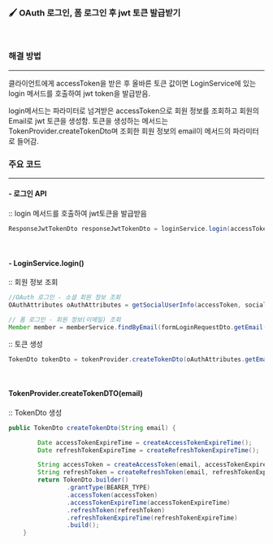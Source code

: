 ### **🖌 OAuth 로그인, 폼 로그인 후 jwt 토큰 발급받기**
<br>

### 해결 방법
***
클라이언트에게 accessToken을 받은 후 올바른 토큰 값이면 LoginService에 있는 login 메서드를 호출하여 jwt token을 발급받음.

login메서드는 파라미터로 넘겨받은 accessToken으로 회원 정보를 조회하고 회원의 Email로 jwt 토큰을 생성함. 토큰을 생성하는 메서드는 TokenProvider.createTokenDto며 조회한 회원 정보의 email이 메서드의 파라미터로 들어감.


### 주요 코드
***
#### - 로그인 API

:: login 메서드를 호출하여 jwt토큰을 발급받음
```java
ResponseJwtTokenDto responseJwtTokenDto = loginService.login(accessToken, socialType);
```
<br>

#### - LoginService.login()
:: 회원 정보 조회
```java
//OAuth 로그인 - 소셜 회원 정보 조회
OAuthAttributes oAuthAttributes = getSocialUserInfo(accessToken, socialType);

// 폼 로그인 - 회원 정보(이메일) 조회
Member member = memberService.findByEmail(formLoginRequestDto.getEmail());
```

:: 토큰 생성
```java
TokenDto tokenDto = tokenProvider.createTokenDto(oAuthAttributes.getEmail());
```
<br>

#### TokenProvider.createTokenDTO(email)
:: TokenDto 생성
```java
public TokenDto createTokenDto(String email) {

        Date accessTokenExpireTime = createAccessTokenExpireTime();
        Date refreshTokenExpireTime = createRefreshTokenExpireTime();

        String accessToken = createAccessToken(email, accessTokenExpireTime);
        String refreshToken = createRefreshToken(email, refreshTokenExpireTime);
        return TokenDto.builder()
                .grantType(BEARER_TYPE)
                .accessToken(accessToken)
                .accessTokenExpireTime(accessTokenExpireTime)
                .refreshToken(refreshToken)
                .refreshTokenExpireTime(refreshTokenExpireTime)
                .build();
    }
```